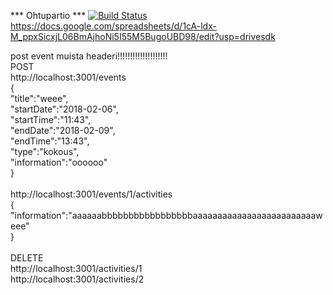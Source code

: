 *** Ohtupartio ***
[![Build Status](https://travis-ci.org/partio-scout/tosu-backend.svg?branch=master)](https://travis-ci.org/partio-scout/tosu-backend)
https://docs.google.com/spreadsheets/d/1cA-ldx-M_ppxSicxjL06BmAjhoNi5I55M5BugoUBD98/edit?usp=drivesdk


post event muista headeri!!!!!!!!!!!!!!!!!!!!</br>
POST</br>
http://localhost:3001/events</br>
{</br>
	"title":"weee",</br>
	"startDate":"2018-02-06",</br>
	"startTime":"11:43",</br>
	"endDate":"2018-02-09",</br>
	"endTime":"13:43",</br>
	"type":"kokous",</br>
	"information":"oooooo"</br>
}</br>
</br>
http://localhost:3001/events/1/activities</br>
{</br>
	"information":"aaaaaabbbbbbbbbbbbbbbbbaaaaaaaaaaaaaaaaaaaaaaaaaweee"</br>
}</br>
</br>
DELETE</br>
http://localhost:3001/activities/1</br>
http://localhost:3001/activities/2</br>
